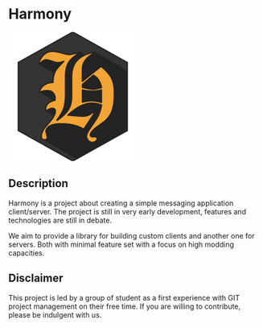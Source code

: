 # Harmony

![harmony icon](./assets/icon_256.png)

## Description

Harmony is a project about creating a simple messaging application client/server.
The project is still in very early development, features and technologies are still in debate.

We aim to provide a library for building custom clients and another one for servers.
Both with minimal feature set with a focus on high modding capacities.

## Disclaimer

This project is led by a group of student as a first experience with GIT project management on their free time.
If you are willing to contribute, please be indulgent with us.
